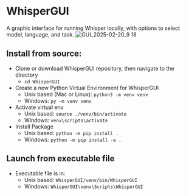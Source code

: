 # WhisperGUI

A graphic interface for running Whisper locally, with options to select model, language, and task.
![GUI_2025-02-20_9 18](https://github.com/user-attachments/assets/b6bfda68-5969-4bec-b3dc-9c1f6a993614)

## Install from source:

* Clone or download WhisperGUI repository, then navigate to the directory
    * `cd WhisperGUI`
* Create a new Python Virtual Environment for WhisperGUI
    * Unix based (Mac or Linux):
      `python3 -m venv venv`
    * Windows:
      `py -m venv venv`
* Activate virtual env
    * Unix based:
      `source ./venv/bin/activate`
    * Windows:
      `venv\scripts\activate`
* Install Package
    * Unix based:
      `python -m pip install .`
    * Windows:
      `python -m pip install -e .`

## Launch from executable file
* Executable file is in:
    * Unix based:
      `WhisperGUI/venv/bin/WhisperGUI`
    * Windows:
      `WhisperGUI\venv\Scripts\WhisperGUI`
